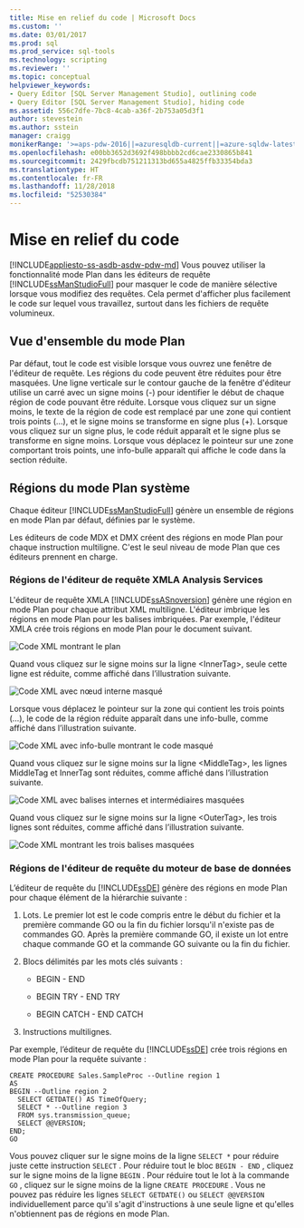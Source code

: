 ```yaml
---
title: Mise en relief du code | Microsoft Docs
ms.custom: ''
ms.date: 03/01/2017
ms.prod: sql
ms.prod_service: sql-tools
ms.technology: scripting
ms.reviewer: ''
ms.topic: conceptual
helpviewer_keywords:
- Query Editor [SQL Server Management Studio], outlining code
- Query Editor [SQL Server Management Studio], hiding code
ms.assetid: 556c7dfe-7bc8-4cab-a36f-2b753a05d3f1
author: stevestein
ms.author: sstein
manager: craigg
monikerRange: '>=aps-pdw-2016||=azuresqldb-current||=azure-sqldw-latest||>=sql-server-2016||=sqlallproducts-allversions||>=sql-server-linux-2017||=azuresqldb-mi-current'
ms.openlocfilehash: e00bb3652d3692f498bbbb2cd6cae2330865b841
ms.sourcegitcommit: 2429fbcdb751211313bd655a4825ffb33354bda3
ms.translationtype: HT
ms.contentlocale: fr-FR
ms.lasthandoff: 11/28/2018
ms.locfileid: "52530384"
---
```

# <a name="code-outlining"></a>Mise en relief du code
[!INCLUDE[appliesto-ss-asdb-asdw-pdw-md](../../includes/appliesto-ss-asdb-asdw-pdw-md.md)]
  Vous pouvez utiliser la fonctionnalité mode Plan dans les éditeurs de requête [!INCLUDE[ssManStudioFull](../../includes/ssmanstudiofull-md.md)] pour masquer le code de manière sélective lorsque vous modifiez des requêtes. Cela permet d'afficher plus facilement le code sur lequel vous travaillez, surtout dans les fichiers de requête volumineux.  
  
## <a name="outlining-overview"></a>Vue d'ensemble du mode Plan  
 Par défaut, tout le code est visible lorsque vous ouvrez une fenêtre de l'éditeur de requête. Les régions du code peuvent être réduites pour être masquées. Une ligne verticale sur le contour gauche de la fenêtre d'éditeur utilise un carré avec un signe moins (-) pour identifier le début de chaque région de code pouvant être réduite. Lorsque vous cliquez sur un signe moins, le texte de la région de code est remplacé par une zone qui contient trois points (…), et le signe moins se transforme en signe plus (+). Lorsque vous cliquez sur un signe plus, le code réduit apparaît et le signe plus se transforme en signe moins. Lorsque vous déplacez le pointeur sur une zone comportant trois points, une info-bulle apparaît qui affiche le code dans la section réduite.  
  
## <a name="system-outline-regions"></a>Régions du mode Plan système  
 Chaque éditeur [!INCLUDE[ssManStudioFull](../../includes/ssmanstudiofull-md.md)] génère un ensemble de régions en mode Plan par défaut, définies par le système.  
  
 Les éditeurs de code MDX et DMX créent des régions en mode Plan pour chaque instruction multiligne. C'est le seul niveau de mode Plan que ces éditeurs prennent en charge.  
  
### <a name="analysis-services-xmla-query-editor-regions"></a>Régions de l'éditeur de requête XMLA Analysis Services  
 L'éditeur de requête XMLA [!INCLUDE[ssASnoversion](../../includes/ssasnoversion-md.md)] génère une région en mode Plan pour chaque attribut XML multiligne. L'éditeur imbrique les régions en mode Plan pour les balises imbriquées. Par exemple, l'éditeur XMLA crée trois régions en mode Plan pour le document suivant.  
  
 ![Code XML montrant le plan](../../ssms/scripting/media/editoutlinexmlfull.gif "Code XML montrant le plan")  
  
 Quand vous cliquez sur le signe moins sur la ligne \<InnerTag>, seule cette ligne est réduite, comme affiché dans l’illustration suivante.  
  
 ![Code XML avec nœud interne masqué](../../ssms/scripting/media/editoutlinexmlinnercol.gif "Code XML avec nœud interne masqué")  
  
 Lorsque vous déplacez le pointeur sur la zone qui contient les trois points (…), le code de la région réduite apparaît dans une info-bulle, comme affiché dans l’illustration suivante.  
  
 ![Code XML avec info-bulle montrant le code masqué](../../ssms/scripting/media/editoutlinexmlmouse.gif "Code XML avec info-bulle montrant le code masqué")  
  
 Quand vous cliquez sur le signe moins sur la ligne \<MiddleTag>, les lignes MiddleTag et InnerTag sont réduites, comme affiché dans l’illustration suivante.  
  
 ![Code XML avec balises internes et intermédiaires masquées](../../ssms/scripting/media/editoutlinexmlmiddlecol.gif "Code XML avec balises internes et intermédiaires masquées")  
  
 Quand vous cliquez sur le signe moins sur la ligne \<OuterTag>, les trois lignes sont réduites, comme affiché dans l’illustration suivante.  
  
 ![Code XML montrant les trois balises masquées](../../ssms/scripting/media/editoutlinexmloutercol.gif "Code XML montrant les trois balises masquées")  
  
### <a name="database-engine-query-editor-regions"></a>Régions de l'éditeur de requête du moteur de base de données  
 L’éditeur de requête du [!INCLUDE[ssDE](../../includes/ssde-md.md)] génère des régions en mode Plan pour chaque élément de la hiérarchie suivante :  
  
1.  Lots. Le premier lot est le code compris entre le début du fichier et la première commande GO ou la fin du fichier lorsqu'il n'existe pas de commandes GO. Après la première commande GO, il existe un lot entre chaque commande GO et la commande GO suivante ou la fin du fichier.  
  
2.  Blocs délimités par les mots clés suivants :  
  
    -   BEGIN - END  
  
    -   BEGIN TRY - END TRY  
  
    -   BEGIN CATCH - END CATCH  
  
3.  Instructions multilignes.  
  
 Par exemple, l’éditeur de requête du [!INCLUDE[ssDE](../../includes/ssde-md.md)] crée trois régions en mode Plan pour la requête suivante :  
  
```  
CREATE PROCEDURE Sales.SampleProc --Outline region 1  
AS  
BEGIN --Outline region 2   
  SELECT GETDATE() AS TimeOfQuery;  
  SELECT * --Outline region 3  
  FROM sys.transmission_queue;  
  SELECT @@VERSION;  
END;  
GO  
```  
  
 Vous pouvez cliquer sur le signe moins de la ligne `SELECT *` pour réduire juste cette instruction `SELECT` . Pour réduire tout le bloc `BEGIN - END` , cliquez sur le signe moins de la ligne `BEGIN` . Pour réduire tout le lot à la commande `GO` , cliquez sur le signe moins de la ligne `CREATE PROCEDURE` . Vous ne pouvez pas réduire les lignes `SELECT GETDATE()` ou `SELECT @@VERSION` individuellement parce qu'il s'agit d'instructions à une seule ligne et qu'elles n'obtiennent pas de régions en mode Plan.  
  
  
